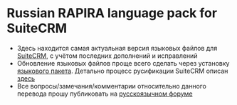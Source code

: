 Russian RAPIRA language pack for SuiteCRM
=========================================

+ Здесь находится самая актуальная версия языковых файлов для [SuiteCRM][suitecrm], с учётом последних дополнений и исправлений
+ Обновление языковых файлов проще всего сделать через установку [языкового пакета][langpack]. Детально процесс русификации SuiteCRM описан [здесь][man]
+ Все вопросы/замечания/комментарии относительно данного перевода прошу публиковать на [русскоязычном форуме][forum]

[langpack]: https://github.com/likhobory/SuiteCRM7RU/blob/master/rapira-suite_pack_russian-7.1.1.zip?raw=true
[man]: http://www.sugarcrm.com.ua/viewtopic.php?f=4&t=373&p=1340#p1340
[suitecrm]: https://github.com/salesagility/SuiteCRM
[forum]: http://www.sugarcrm.com.ua/viewtopic.php?f=4&t=1465&sid=8bd490538356fc3c054477ae9c1c692a
